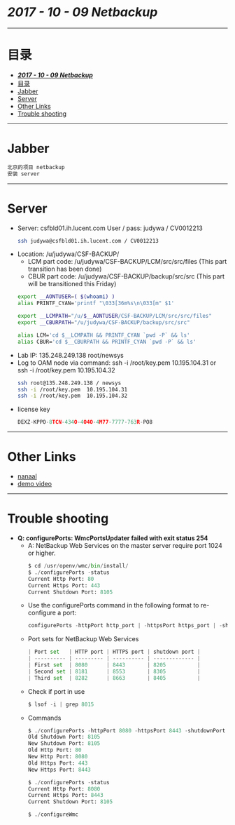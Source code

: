 # ___2017 - 10 - 09 Netbackup___
***

# 目录
<!-- TOC depthFrom:1 depthTo:6 withLinks:1 updateOnSave:1 orderedList:0 -->

- [___2017 - 10 - 09 Netbackup___](#2017-10-09-netbackup)
- [目录](#目录)
- [Jabber](#jabber)
- [Server](#server)
- [Other Links](#other-links)
- [Trouble shooting](#trouble-shooting)

<!-- /TOC -->
***

# Jabber
  ```python
  北京的项目 netbackup
  安装 server
  ```
***

# Server
  - Server: csfbld01.ih.lucent.com User / pass: judywa / CV0012213
    ```bash
    ssh judywa@csfbld01.ih.lucent.com / CV0012213
    ```
  - Location: /u/judywa/CSF-BACKUP/
    - LCM part code: /u/judywa/CSF-BACKUP/LCM/src/src/files  (This part transition has been done)
    - CBUR part code: /u/judywa/CSF-BACKUP/backup/src/src (This part will be transitioned this Friday)
    ```bash
    export __AONTUSER=( $(whoami) )
    alias PRINTF_CYAN='printf "\033[36m%s\n\033[m" $1'

    export __LCMPATH="/u/$__AONTUSER/CSF-BACKUP/LCM/src/src/files"
    export __CBURPATH="/u/judywa/CSF-BACKUP/backup/src/src"

    alias LCM='cd $__LCMPATH && PRINTF_CYAN `pwd -P` && ls'
    alias CBUR='cd $__CBURPATH && PRINTF_CYAN `pwd -P` && ls'
    ```
  - Lab IP: 135.248.249.138    root/newsys
  - Log to OAM node via command:  ssh -i /root/key.pem  10.195.104.31  or  ssh -i /root/key.pem  10.195.104.32
    ```bash
    ssh root@135.248.249.138 / newsys
    ssh -i /root/key.pem  10.195.104.31
    ssh -i /root/key.pem  10.195.104.32
    ```
  - license key
    ```python
    DEXZ-KPPO-8TCN-434O-4O4O-4M77-7777-763R-PO8
    ```
***

# Other Links
  - [nanaal](http://135.3.42.110/~nanaal/)
  - [demo video](http://135.3.42.110/~nanaal/BR-deploy-and-usage-demo.avi)
***

# Trouble shooting
- **Q: configurePorts:  WmcPortsUpdater failed with exit status 254**
  - A: NetBackup Web Services on the master server require port 1024 or higher.
    ```python
    $ cd /usr/openv/wmc/bin/install/
    $ ./configurePorts -status
    Current Http Port: 80
    Current Https Port: 443
    Current Shutdown Port: 8105
    ```
  - Use the configurePorts command in the following format to re-configure a port:
    ```python
    configurePorts -httpPort http_port | -httpsPort https_port | -shutdownPort shutdown_port
    ```
  - Port sets for NetBackup Web Services
    ```python
    | Port set   | HTTP port | HTTPS port | shutdown port |
    | ---------- | --------- | ---------- | ------------- |
    | First set  | 8080      | 8443       | 8205          |
    | Second set | 8181      | 8553       | 8305          |
    | Third set  | 8282      | 8663       | 8405          |
    ```
  - Check if port in use
    ```python
    $ lsof -i | grep 8015
    ```
  - Commands
    ```python
    $ ./configurePorts -httpPort 8080 -httpsPort 8443 -shutdownPort 8105                                                                      
    Old Shutdown Port: 8105
    New Shutdown Port: 8105
    Old Http Port: 80
    New Http Port: 8080
    Old Https Port: 443
    New Https Port: 8443

    $ ./configurePorts -status
    Current Http Port: 8080
    Current Https Port: 8443
    Current Shutdown Port: 8105

    $ ./configureWmc
    ```
